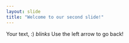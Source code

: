 ```yaml
---
layout: slide
title: "Welcome to our second slide!"
---
```

Your text, :) *blinks*
Use the left arrow to go back!
